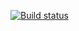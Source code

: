 [![Build status](https://ci.appveyor.com/api/projects/status/t17tqlfxnigilf9t?svg=true)](https://ci.appveyor.com/project/Saveleva88/2-4bdd)